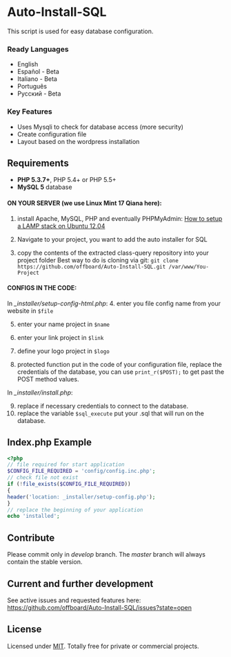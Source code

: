 # Auto-Install-SQL
This script is used for easy database configuration.

### Ready Languages
* English
* Español - Beta
* Italiano - Beta
* Português
* Русский - Beta

### Key Features
* Uses Mysqli to check for database access (more security)
* Create configuration file
* Layout based on the wordpress installation

## Requirements

* **PHP 5.3.7+**, PHP 5.4+ or PHP 5.5+
* **MySQL 5** database

#### ON YOUR SERVER (we use Linux Mint 17 Qiana here):
1. install Apache, MySQL, PHP and eventually PHPMyAdmin: [How to setup a LAMP stack on Ubuntu 12.04](http://www.dev-metal.com/setup-basic-lamp-stack-linux-apache-mysql-php-ubuntu-12-04/)

2. Navigate to your project, you want to add the auto installer for SQL

3. copy the contents of the extracted class-query repository into your project folder
Best way to do is cloning via git: `git clone https://github.com/offboard/Auto-Install-SQL.git /var/www/You-Project`

#### CONFIGS IN THE CODE:

In *_installer/setup-config-html.php*:
4. enter you  file config name  from your website in `$file`

5. enter your name project in `$name`

6. enter your link project in `$link`

7. define your logo project in `$logo`

8. protected function put in the code of your configuration file, replace the credentials of the database, you can use `print_r($POST);` to get past the POST method values.

In *_installer/install.php*:

9. replace if necessary credentials to connect to the database.
10. replace the variable `$sql_execute` put your .sql that will run on the database.


## Index.php Example
```php
<?php
// file required for start application
$CONFIG_FILE_REQUIRED = 'config/config.inc.php';
// check file not exist
if (!file_exists($CONFIG_FILE_REQUIRED))
{
header('location: _installer/setup-config.php');
}
// replace the beginning of your application
echo 'installed';
```

## Contribute

Please commit only in *develop* branch. The *master* branch will always contain the stable version.

## Current and further development

See active issues and requested features here:
https://github.com/offboard/Auto-Install-SQL/issues?state=open

## License

Licensed under [MIT](http://www.opensource.org/licenses/mit-license.php). Totally free for private or commercial projects.

